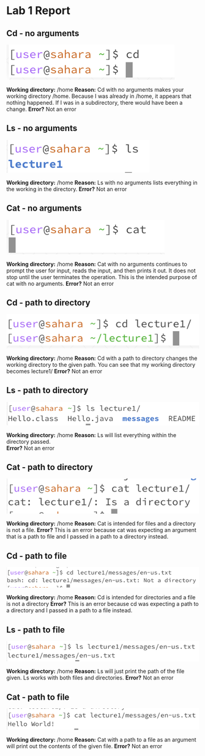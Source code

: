 # Lab 1 Report

## Cd - no arguments

![Image](cd1.png)

**Working directory:** /home
**Reason:** Cd with no arguments makes your working directory /home. Because I was already in /home, it appears that nothing happened. If I was in a subdirectory, there would have been a change. 
**Error?** Not an error

## Ls - no arguments

![Image](ls1.png)

**Working directory:** /home
**Reason:** Ls with no arguments lists everything in the working in the directory. 
**Error?** Not an error

## Cat - no arguments

![Image](cat1.png)

**Working directory:** /home
**Reason:** Cat with no arguments continues to prompt the user for input, reads the input, and then prints it out. It does not stop until the user terminates the operation. This is the intended purpose of cat with no arguments. 
**Error?** Not an error

## Cd - path to directory

![Image](cd2.png)

**Working directory:** /home
**Reason:** Cd with a path to directory changes the working directory to the given path. You can see that my working directory becomes lecture1/
**Error?** Not an error

## Ls - path to directory

![Image](ls2.png)

**Working directory:** /home
**Reason:** Ls will list everything within the directory passed.  
**Error?** Not an error

## Cat - path to directory

![Image](cat2.png)

**Working directory:** /home
**Reason:** Cat is intended for files and a directory is not a file. 
**Error?** This is an error because cat was expecting an argument that is a path to file and I passed in a path to a directory instead. 

## Cd - path to file

![Image](cd3.png)

**Working directory:** /home
**Reason:** Cd is intended for directories and a file is not a directory
**Error?** This is an error because cd was expecting a path to a directory and I passed in a path to a file instead. 

## Ls - path to file

![Image](ls3.png)

**Working directory:** /home
**Reason:** Ls will just print the path of the file given. Ls works with both files and directories. 
**Error?** Not an error

## Cat - path to file

![Image](cat3.png)

**Working directory:** /home
**Reason:** Cat with a path to a file as an argument will print out the contents of the given file. 
**Error?** Not an error





